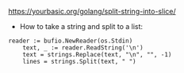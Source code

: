 https://yourbasic.org/golang/split-string-into-slice/

- How to take a string and split to a list:

```
reader := bufio.NewReader(os.Stdin)
	text, _ := reader.ReadString('\n')
	text = strings.Replace(text, "\n", "", -1)
	lines = strings.Split(text, " ")
```
